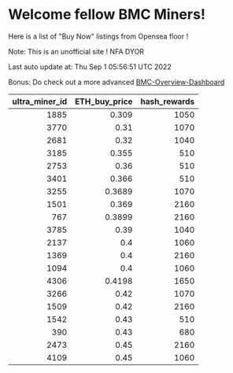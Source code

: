 # Welcome fellow BMC Miners!
Here is a list of "Buy Now" listings from Opensea floor !

Note: This is an unofficial site ! NFA DYOR

Last auto update at: Thu Sep  1 05:56:51 UTC 2022

Bonus: Do check out a more advanced [BMC-Overview-Dashboard](https://dune.com/defifunk/BMC-Overview-Dashboard)


|   ultra_miner_id |   ETH_buy_price |   hash_rewards |
|-----------------:|----------------:|---------------:|
|             1885 |          0.309  |           1050 |
|             3770 |          0.31   |           1070 |
|             2681 |          0.32   |           1040 |
|             3185 |          0.355  |            510 |
|             2753 |          0.36   |            510 |
|             3401 |          0.366  |            510 |
|             3255 |          0.3689 |           1070 |
|             1501 |          0.369  |           2160 |
|              767 |          0.3899 |           2160 |
|             3785 |          0.39   |           1040 |
|             2137 |          0.4    |           1060 |
|             1369 |          0.4    |           2160 |
|             1094 |          0.4    |           1060 |
|             4306 |          0.4198 |           1650 |
|             3266 |          0.42   |           1070 |
|             1509 |          0.42   |           2160 |
|             1542 |          0.43   |            510 |
|              390 |          0.43   |            680 |
|             2473 |          0.45   |           2160 |
|             4109 |          0.45   |           1060 |